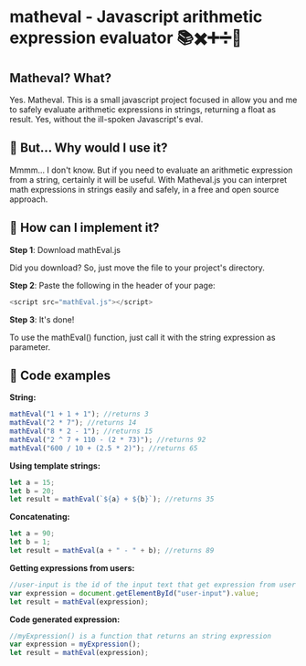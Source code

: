 # matheval - Javascript arithmetic expression evaluator 📚✖️➕➗🔢
## Matheval? What?
Yes. Matheval. This is a small javascript project focused in allow you and me to safely evaluate arithmetic expressions in strings, returning a float as result. Yes, without the ill-spoken Javascript's eval.
## 🤔 But... Why would I use it?
Mmmm... I don't know. But if you need to evaluate an arithmetic expression from a string, certainly it will be useful. With Matheval.js you can interpret math expressions in strings easily and safely, in a free and open source approach.
## 📐 How can I implement it?
**Step 1**: Download mathEval.js 

Did you download? So, just move the file to your project's directory.


**Step 2**: Paste the following in the header of your page:
```Javascript
<script src="mathEval.js"></script>
```


**Step 3**: It's done!

To use the mathEval() function, just call it with the string expression as parameter.

## 📝 Code examples
**String:**
```Javascript
mathEval("1 + 1 + 1"); //returns 3
mathEval("2 * 7"); //returns 14
mathEval("8 * 2 - 1"); //returns 15
mathEval("2 ^ 7 + 110 - (2 * 73)"); //returns 92
mathEval("600 / 10 + (2.5 * 2)"); //returns 65
```
**Using template strings:**
```Javascript
let a = 15;
let b = 20;
let result = mathEval(`${a} + ${b}`); //returns 35
```
**Concatenating:**
```Javascript
let a = 90;
let b = 1;
let result = mathEval(a + " - " + b); //returns 89
```

**Getting expressions from users:**
```Javascript
//user-input is the id of the input text that get expression from user
var expression = document.getElementById("user-input").value;
let result = mathEval(expression);
```

**Code generated expression:**
```Javascript
//myExpression() is a function that returns an string expression
var expression = myExpression();
let result = mathEval(expression);
```